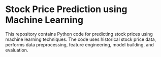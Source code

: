 # Stock Price Prediction using Machine Learning

This repository contains Python code for predicting stock prices using machine learning techniques. The code uses historical stock price data, performs data preprocessing, feature engineering, model building, and evaluation.
